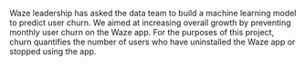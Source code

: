 Waze leadership has asked the data team to build a machine learning model to predict user churn. We aimed at increasing overall 
growth by preventing monthly user churn on the Waze app. For the purposes of this project, churn 
quantifies the number of users who have uninstalled the Waze app or stopped using the app.

